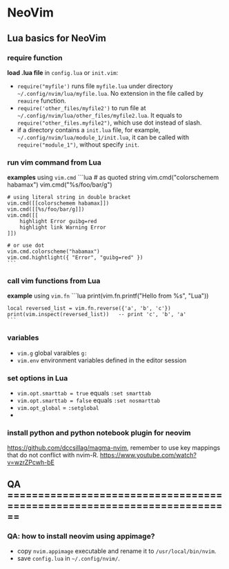 # NeoVim

## Lua basics for NeoVim

### require function

**load .lua file** in `config.lua` or `init.vim`:
- `require("myfile')` runs file `myfile.lua` under directory `~/.config/nvim/lua/myfile.lua`. No extension in the file called by `reauire` function.
- `require('other_files/myfile2')` to run file at `~/.config/nvim/lua/other_files/myfile2.lua`. It equals to `require("other_files.myfile2")`, which use dot instead of slash.
- if a directory contains a `init.lua` file, for example, `~/.config/nvim/lua/module_1/init.lua`, it can be called with `require("module_1")`, without specify `init`.

### run vim command from Lua

**examples** using `vim.cmd`
    ```lua
    # as quoted string
    vim.cmd("colorschemem habamax")
    vim.cmd("%s/foo/bar/g")
    
    # using literal string in double bracket
    vim.cmd([[colorschemem habamax]])
    vim.cmd([[%s/foo/bar/g]])
    vim.cmd([[
        highlight Error guibg=red
        highlight link Warning Error
    ]])
    
    # or use dot
    vim.cmd.colorscheme("habamax")
    vim.cmd.hightlight({ "Error", "guibg=red" })
    ```

### call vim functions from Lua

**example** using `vim.fn`
    ```lua
    print(vim.fn.printf("Hello from %s", "Lua"))
    
    local reversed_list = vim.fn.reverse({'a', 'b', 'c'})
    print(vim.inspect(reversed_list))   -- print 'c', 'b', 'a'
    ```

### variables

- `vim.g` global varaibles `g:`
- `vim.env` environment variables defined in the editor session

### set options in Lua

- `vim.opt.smarttab = true` equals `:set smarttab`
- `vim.opt.smarttab = false` equals `:set nosmarttab`
- `vim.opt_global` = `:setglobal`
- 


### install python and python notebook plugin for neovim

https://github.com/dccsillag/magma-nvim, remember to use key mappings that do not conflict with nvim-R.
https://www.youtube.com/watch?v=wzrZPcwh-bE


## QA ======================================================================== 

### QA: how to install neovim using appimage?

- copy `nvim.appimage` executable and rename it to `/usr/local/bin/nvim`.
- save `config.lua` in `~/.config/nvim/`.
